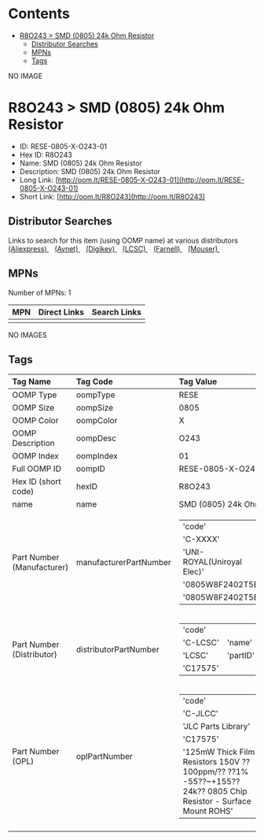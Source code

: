 



Contents
========

* [R8O243 > SMD (0805) 24k Ohm Resistor](#r8o243--smd-0805-24k-ohm-resistor)
	* [Distributor Searches](#distributor-searches)
	* [MPNs](#mpns)
	* [Tags](#tags)
  
NO IMAGE  
# R8O243 > SMD (0805) 24k Ohm Resistor

- ID: RESE-0805-X-O243-01
- Hex ID: R8O243
- Name: SMD (0805) 24k Ohm Resistor
- Description: SMD (0805) 24k Ohm Resistor
- Long Link: [http://oom.lt/RESE-0805-X-O243-01](http://oom.lt/RESE-0805-X-O243-01)
- Short Link: [http://oom.lt/R8O243](http://oom.lt/R8O243)

## Distributor Searches
  
Links to search for this item (using OOMP name) at various distributors  
[(Aliexpress) ](https://www.aliexpress.com/wholesale?SearchText=1117SMD+0805+24k+Ohm+Resistor)&nbsp;&nbsp;&nbsp;[(Avnet) ](https://www.avnet.com/shop/us/search/SMD+0805+24k+Ohm+Resistor)&nbsp;&nbsp;&nbsp;[(Digikey) ](https://www.digikey.co.uk/en/products/result?s=SMD+0805+24k+Ohm+Resistor)&nbsp;&nbsp;&nbsp;[(LCSC) ](https://www.lcsc.com/search?q=SMD+0805+24k+Ohm+Resistor)&nbsp;&nbsp;&nbsp;[(Farnell) ](https://uk.farnell.com/search?st=SMD+0805+24k+Ohm+Resistor)&nbsp;&nbsp;&nbsp;[(Mouser) ](https://www.mouser.com/c/?q=SMD+0805+24k+Ohm+Resistor)&nbsp;&nbsp;&nbsp;
## MPNs
  
Number of MPNs: 1  

|MPN|Direct Links|Search Links|
| :--- | :--- | :--- |
||||
  
NO IMAGES  
## Tags
  

|Tag Name|Tag Code|Tag Value|
| :--- | :--- | :--- |
|OOMP Type|oompType|RESE|
|OOMP Size|oompSize|0805|
|OOMP Color|oompColor|X|
|OOMP Description|oompDesc|O243|
|OOMP Index|oompIndex|01|
|Full OOMP ID|oompID|RESE-0805-X-O243-01|
|Hex ID (short code)|hexID|R8O243|
|name|name|SMD (0805) 24k Ohm Resistor|
|Part Number (Manufacturer)|manufacturerPartNumber|<table><tr><td>'code'</td></tr><tr><td> 'C-XXXX'</td><td> 'name'</td></tr><tr><td> 'UNI-ROYAL(Uniroyal Elec)'</td><td> 'partID'</td></tr><tr><td> '0805W8F2402T5E'</td><td> 'partName'</td></tr><tr><td> '0805W8F2402T5E'</td></tr></table>|
|Part Number (Distributor)|distributorPartNumber|<table><tr><td>'code'</td></tr><tr><td> 'C-LCSC'</td><td> 'name'</td></tr><tr><td> 'LCSC'</td><td> 'partID'</td></tr><tr><td> 'C17575'</td></tr></table>|
|Part Number (OPL)|oplPartNumber|<table><tr><td>'code'</td></tr><tr><td> 'C-JLCC'</td><td> 'name'</td></tr><tr><td> 'JLC Parts Library'</td><td> 'partID'</td></tr><tr><td> 'C17575'</td><td> 'partName'</td></tr><tr><td> '125mW Thick Film Resistors 150V ??100ppm/?? ??1% -55??~+155?? 24k?? 0805  Chip Resistor - Surface Mount ROHS'</td></tr></table>|
||||
